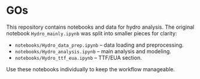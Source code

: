 # GOs

This repository contains notebooks and data for hydro analysis.
The original notebook `Hydro_mainly.ipynb` was split into smaller pieces
for clarity:

- `notebooks/Hydro_data_prep.ipynb` – data loading and preprocessing.
- `notebooks/Hydro_analysis.ipynb` – main analysis and modeling.
- `notebooks/Hydro_ttf_eua.ipynb` – TTF/EUA section.

Use these notebooks individually to keep the workflow manageable.

